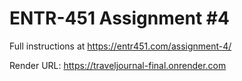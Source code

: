 # ENTR-451 Assignment #4

Full instructions at https://entr451.com/assignment-4/

Render URL: https://traveljournal-final.onrender.com